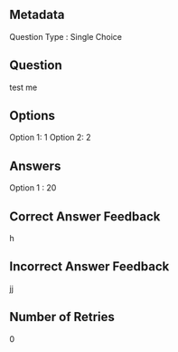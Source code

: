 ## Metadata
Question Type : Single Choice

## Question
test me 

## Options
Option 1: 1
Option 2: 2

## Answers
Option 1 : 20

## Correct Answer Feedback
h

## Incorrect Answer Feedback
jj

## Number of Retries
0


